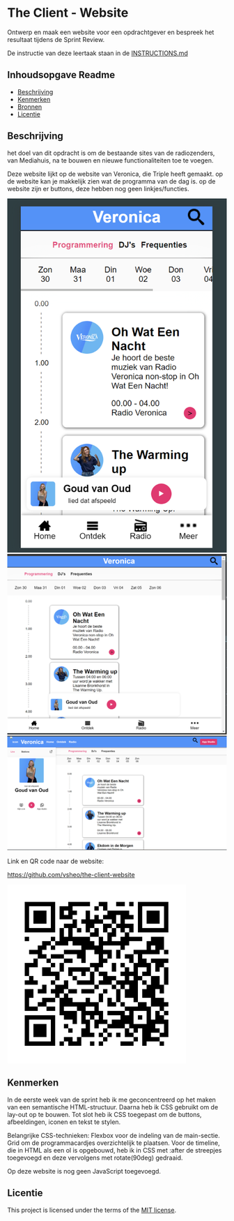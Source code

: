 # The Client - Website

Ontwerp en maak een website voor een opdrachtgever en bespreek het resultaat tijdens de Sprint Review.

De instructie van deze leertaak staan in de [INSTRUCTIONS.md](https://github.com/fdnd-task/the-client-website/blob/main/docs/INSTRUCTIONS.md)



## Inhoudsopgave Readme

  * [Beschrijving](#beschrijving)
  * [Kenmerken](#kenmerken)
  * [Bronnen](#bronnen)
  * [Licentie](#licentie)

## Beschrijving
<!-- het doel -->
het doel van dit opdracht is om de bestaande sites van de radiozenders, van Mediahuis, na te bouwen en nieuwe functionaliteiten toe te voegen.
<!-- In de Beschrijving staat hoe je project er uit ziet, hoe het werkt en wat je er mee kan. -->
Deze website lijkt op de website van Veronica, die Triple heeft gemaakt.
op de website kan je makkelijk zien wat de programma van de dag is.
op de website zijn er buttons, deze hebben nog geen linkjes/functies.

![My Image](./assets/mobile_version.png)
![My Image](./assets/tablet_version.png)
![My Image](./assets/laptop_version.png)
<!-- Voeg een mooie poster visual toe 📸 -->
<!-- Voeg een link toe naar Github Pages 🌐-->
Link en QR code naar de website:

https://github.com/vsheo/the-client-website

![My Image](./assets/website_qr.png)


## Kenmerken
<!-- Bij Kenmerken staat welke technieken zijn gebruikt en hoe. Wat is de HTML structuur? Wat zijn de belangrijkste dingen in CSS? Wat is er met Javascript gedaan en hoe? Misschien heb je een framwork of library gebruikt? -->
In de eerste week van de sprint heb ik me geconcentreerd op het maken van een semantische HTML-structuur. Daarna heb ik CSS gebruikt om de lay-out op te bouwen. Tot slot heb ik CSS toegepast om de buttons, afbeeldingen, iconen en tekst te stylen.

Belangrijke CSS-technieken:
Flexbox voor de indeling van de main-sectie.
Grid om de programmacardjes overzichtelijk te plaatsen.
Voor de timeline, die in HTML als een ol is opgebouwd, heb ik in CSS met :after de streepjes toegevoegd en deze vervolgens met rotate(90deg) gedraaid.

Op deze website is nog geen JavaScript toegevoegd.


## Licentie
This project is licensed under the terms of the [MIT license](./LICENSE).